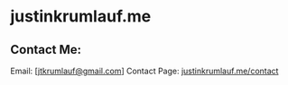 # justinkrumlauf.me

## Contact Me: ##
Email: [jtkrumlauf@gmail.com]
Contact Page: [justinkrumlauf.me/contact](https://justinkrumlauf.me/contact)
